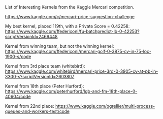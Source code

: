 List of Interesting Kernels from the Kaggle Mercari competition.

https://www.kaggle.com/c/mercari-price-suggestion-challenge

My best kernel, placed 119th, with a Private Score = 0.42258: https://www.kaggle.com/ffedericoni/fu-batchpredict-lb-0-42253?scriptVersionId=2469448


Kernel from winning team, but not the winning kernel: https://www.kaggle.com/ffedericoni/mercari-golf-0-3875-cv-in-75-loc-1900-s/code

Kernel from 3rd place team (whitebird): https://www.kaggle.com/whitebird/mercari-price-3rd-0-3905-cv-at-pb-in-3300-s?scriptVersionId=2603807

Kernel from 18th place (Peter Hurford): https://www.kaggle.com/peterhurford/lgb-and-fm-18th-place-0-40604/code

Kernel from 22nd place: https://www.kaggle.com/ogrellier/multi-process-queues-and-workers-test/code


